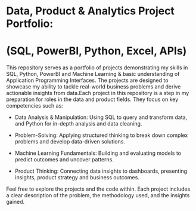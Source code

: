 # Data, Product & Analytics Project Portfolio:
# (SQL, PowerBI, Python, Excel, APIs)
This repository serves as a portfolio of projects demonstrating my skills in SQL, Python, PowerBI and Machine Learning & basic understanding of Application Programming Interfaces. The projects are designed to showcase my ability to tackle real-world business problems and derive actionable insights from data.Each project in this repository is a step in my preparation for roles in the data and product fields. They focus on key competencies such as:

- Data Analysis & Manipulation: Using SQL to query and transform data, and Python for in-depth analysis and data cleaning.

- Problem-Solving: Applying structured thinking to break down complex problems and develop data-driven solutions.

- Machine Learning Fundamentals: Building and evaluating models to predict outcomes and uncover patterns.

- Product Thinking: Connecting data insights to dashboards, presenting insights, product strategy and business outcomes.

Feel free to explore the projects and the code within. Each project includes a clear description of the problem, the methodology used, and the insights gained.
